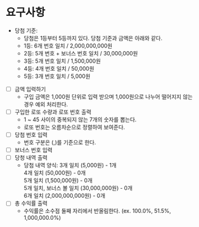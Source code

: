 # 요구사항
* 당첨 기준: 
    * 당첨은 1등부터 5등까지 있다. 당첨 기준과 금액은 아래와 같다.
    * 1등: 6개 번호 일치 / 2,000,000,000원
    * 2등: 5개 번호 + 보너스 번호 일치 / 30,000,000원
    * 3등: 5개 번호 일치 / 1,500,000원
    * 4등: 4개 번호 일치 / 50,000원
    * 5등: 3개 번호 일치 / 5,000원
* [ ] 금액 입력하기
  * 구입 금액은 1,000원 단위로 입력 받으며 1,000원으로 나누어 떨어지지 않는 경우 예외 처리한다.
* [ ] 구입한 로또 수량과 로또 번호 출력
  * 1 ~ 45 사이의 중복되지 않는 7개의 숫자를 뽑는다.
  * 로또 번호는 오름차순으로 정렬하여 보여준다.
* [ ] 당첨 번호 입력
  * 번호 구분은 (,)를 기준으로 한다.
* [ ] 보너스 번호 입력
* [ ] 당청 내역 출력
  * 당첨 내역 양식:
    3개 일치 (5,000원) - 1개  
    4개 일치 (50,000원) - 0개  
    5개 일치 (1,500,000원) - 0개  
    5개 일치, 보너스 볼 일치 (30,000,000원) - 0개  
    6개 일치 (2,000,000,000원) - 0개
* [ ] 총 수익률 출력
  * 수익률은 소수점 둘째 자리에서 반올림한다. (ex. 100.0%, 51.5%, 1,000,000.0%)
